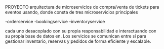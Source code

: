 PROYECTO arquitectura de microservicios de compra/venta de tickets para eventos usando, donde consta de tres microservicios principales 

-orderservice
-bookingservice
-inventoryservice 

cada uno desacoplado con su propia responsabilidad e interactuando con su propia base de datos en. Los servicios se comunican entre sí para gestionar inventario, reservas y pedidos de forma eficiente y escalable.
